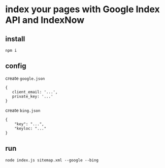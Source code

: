 # index your pages with Google Index API and IndexNow

## install

```
npm i
```

## config


create `google.json`

```
{
   client_email: '...',
   private_key: '...'
}

```

create `bing.json`


```
{
    "key": "...",
    "keyloc: "..."
}
```

## run


```
node index.js sitemap.xml --google --bing
```

